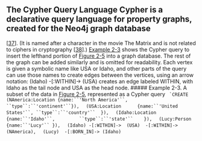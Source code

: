 ## The Cypher Query Language Cypher is a declarative query language for property graphs, created for the Neo4j graph database
[[37](ch02.html#Neo4j2013)]. (It is named after a character in the movie The Matrix
and is not related to ciphers in cryptography [[38](ch02.html#EifremTweet)].) [Example 2-3](#fig_cypher_create) shows the Cypher query to insert the lefthand portion of
[Figure 2-5](#fig_datamodels_graph) into a graph database. The rest of the graph can be added similarly and is
omitted for readability. Each vertex is given a symbolic name like USA or Idaho, and other parts
of the query can use those names to create edges between the vertices, using an arrow notation:
(Idaho) -[:WITHIN]-> (USA) creates an edge labeled WITHIN, with Idaho as the tail node and USA
as the head node. ##### Example 2-3. A subset of the data in [Figure 2-5](#fig_datamodels_graph), represented as a Cypher query ```
`CREATE```
`  (NAmerica:Location {name:``'North America'``, ``type``:``'continent'``}),`
`  (USA:Location      {name:``'United States'``, ``type``:``'country'``  }),`
`  (Idaho:Location    {name:``'Idaho'``,         ``type``:``'state'``    }),`
`  (Lucy:Person       {name:``'Lucy'`` }),`
`  (Idaho) -[:WITHIN]->  (USA)  -[:WITHIN]-> (NAmerica),`
`  (Lucy)  -[:BORN_IN]-> (Idaho)`
```
